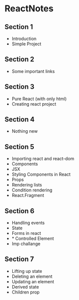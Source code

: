 # ReactNotes

<div>
  <h2>Section 1</h2>
  <p>
    <ul>
      <li>Introduction</li>
      <li>Simple Project</li>
    </ul>
  </p>
  <h2>Section 2</h2>
  <p>
    <ul>
      <li>Some important links</li>
    </ul>
  </p>
  <h2>Section 3</h2>
  <p>
    <ul>
      <li>Pure React (with only html)</li>
      <li>Creating react project</li>
    </ul>
  </p>
  <h2>Section 4</h2>
  <p>
    <ul>
      <li>Nothing new</li>
    </ul>
  </p>
  <h2>Section 5</h2>
  <p>
    <ul>
      <li>Importing react and react-dom</li>
      <li>Components</li>
      <li>JSX</li>
      <li>Styling Components in React</li>
      <li>Props</li>
      <li>Rendering lists</li>
      <li>Condition rendering</li>
      <li>React.Fragment</li>
    </ul>
  </p>
  <h2>Section 6</h2>
  <p>
    <ul>
      <li>Handling events</li>
      <li>State</li>
      <li>Forms in react</li>
      <li>* Controlled Element</li>
      <li>Imp challange</li>
    </ul>
  </p>
  <h2>Section 7</h2>
  <p>
    <ul>
      <li>Lifting up state</li>
      <li>Deleting an element</li>
      <li>Updating an element</li>
      <li>Derived state</li>
      <li>Children prop</li>
    </ul>
  </p>
</div>

